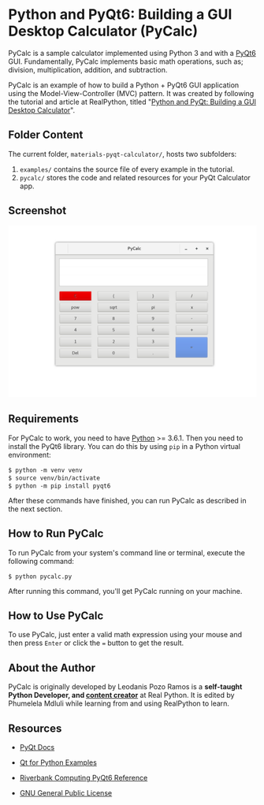 # Python and PyQt6: Building a GUI Desktop Calculator (PyCalc)

PyCalc is a sample calculator implemented using Python 3 and with a [PyQt6](https://www.riverbankcomputing.com/static/Docs/PyQt6/introduction.html) GUI. Fundamentally, PyCalc implements basic math operations, such as; division, multiplication, addition, and subtraction.

PyCalc is an example of how to build a Python + PyQt6 GUI application using the Model-View-Controller (MVC) pattern. It was created by following the tutorial and article at RealPython, titled "[Python and PyQt: Building a GUI Desktop Calculator](https://realpython.com/python-and-pyqt-building-a-gui-desktop-calculator/)".

## Folder Content

The current folder, `materials-pyqt-calculator/`, hosts two subfolders:

1. `examples/` contains the source file of every example in the tutorial.
2. `pycalc/` stores the code and related resources for your PyQt Calculator app.

## Screenshot

![Screenshot](screenshot.png)

## Requirements

For PyCalc to work, you need to have [Python](https://www.python.org) >= 3.6.1. Then you need to install the PyQt6 library. You can do this by using `pip` in a Python virtual environment:

```console
$ python -m venv venv
$ source venv/bin/activate
$ python -m pip install pyqt6
```

After these commands have finished, you can run PyCalc as described in the next section.

## How to Run PyCalc

To run PyCalc from your system's command line or terminal, execute the following command:

```console
$ python pycalc.py
```

After running this command, you'll get PyCalc running on your machine.

## How to Use PyCalc

To use PyCalc, just enter a valid math expression using your mouse and then press `Enter` or click the `=` button to get the result.

## About the Author

PyCalc is originally developed by Leodanis Pozo Ramos is a **self-taught Python Developer, and [content creator](https://realpython.com/team/lpozoramos/)** at Real Python. It is edited by Phumelela Mdluli while learning from and using RealPython to learn.

## Resources

+ [PyQt Docs](https://doc.qt.io/qtforpython-6/)

+ [Qt for Python Examples](https://doc.qt.io/qtforpython-6/examples/index.html)

+ [Riverbank Computing PyQt6 Reference](https://www.riverbankcomputing.com/static/Docs/PyQt6/)

+ [GNU General Public License](https://www.gnu.org/licenses/gpl-3.0.en.html)

